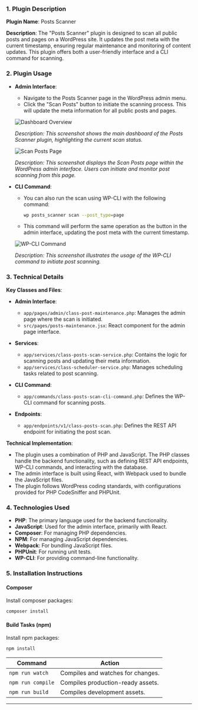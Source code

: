 ### 1. Plugin Description

**Plugin Name**: Posts Scanner

**Description**:
The "Posts Scanner" plugin is designed to scan all public posts and pages on a WordPress site. It updates the post meta with the current timestamp, ensuring regular maintenance and monitoring of content updates. This plugin offers both a user-friendly interface and a CLI command for scanning.


### 2. Plugin Usage

- **Admin Interface**:
  - Navigate to the Posts Scanner page in the WordPress admin menu.
  - Click the "Scan Posts" button to initiate the scanning process. This will update the meta information for all public posts and pages.

  ![Dashboard Overview](https://github.com/user-attachments/assets/0961f8ac-5bf0-4282-9b14-af898e367de6)

   *Description: This screenshot shows the main dashboard of the Posts Scanner plugin, highlighting the current scan status.*

   ![Scan Posts Page](https://github.com/user-attachments/assets/344b836e-9bd0-467f-913a-6cbb6ac8d514)

   *Description: This screenshot displays the Scan Posts page within the WordPress admin interface. Users can initiate and monitor post scanning from this page.*


- **CLI Command**:
  - You can also run the scan using WP-CLI with the following command:
    ```bash
    wp posts_scanner scan --post_type=page
    ```
  - This command will perform the same operation as the button in the admin interface, updating the post meta with the current timestamp.

  ![WP-CLI Command](https://github.com/user-attachments/assets/2a8dcc32-6be6-4326-8e56-2c364992568a)

   *Description: This screenshot illustrates the usage of the WP-CLI command to initiate post scanning.*

### 3. Technical Details

**Key Classes and Files**:

- **Admin Interface**:
  - `app/pages/admin/class-post-maintenance.php`: Manages the admin page where the scan is initiated.
  - `src/pages/posts-maintenance.jsx`: React component for the admin page interface.

- **Services**:
  - `app/services/class-posts-scan-service.php`: Contains the logic for scanning posts and updating their meta information.
  - `app/services/class-scheduler-service.php`: Manages scheduling tasks related to post scanning.

- **CLI Command**:
  - `app/commands/class-posts-scan-cli-command.php`: Defines the WP-CLI command for scanning posts.

- **Endpoints**:
  - `app/endpoints/v1/class-posts-scan.php`: Defines the REST API endpoint for initiating the post scan.

**Technical Implementation**:
- The plugin uses a combination of PHP and JavaScript. The PHP classes handle the backend functionality, such as defining REST API endpoints, WP-CLI commands, and interacting with the database.
- The admin interface is built using React, with Webpack used to bundle the JavaScript files.
- The plugin follows WordPress coding standards, with configurations provided for PHP CodeSniffer and PHPUnit.


### 4. Technologies Used

- **PHP**: The primary language used for the backend functionality.
- **JavaScript**: Used for the admin interface, primarily with React.
- **Composer**: For managing PHP dependencies.
- **NPM**: For managing JavaScript dependencies.
- **Webpack**: For bundling JavaScript files.
- **PHPUnit**: For running unit tests.
- **WP-CLI**: For providing command-line functionality.

### 5. Installation Instructions

#### Composer

Install composer packages:
```bash
composer install
```

#### Build Tasks (npm)

Install npm packages:
```bash
npm install
```

| Command              | Action                                                |
|----------------------|-------------------------------------------------------|
| `npm run watch`      | Compiles and watches for changes.                      |
| `npm run compile`    | Compiles production-ready assets.                      |
| `npm run build`      | Compiles development assets.                           |

---
